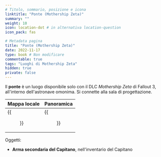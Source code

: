 ```yaml
---
# Titolo, sommario, posizione e icona
linktitle: "Ponte (Mothership Zeta)"
summary: ""
weight: 10
icon: location-dot # in alternativa location-question
icon_pack: fas

# Metadata pagina
title: "Ponte (Mothership Zeta)"
date: 2022-11-17
type: book # Non modificare
commentable: true
tags: "Luoghi di Mothership Zeta"
hidden: true
private: false 
---
```


<div class="fo3">

Il **ponte** è un luogo disponibile solo con il DLC *Mothership Zeta* di Fallout 3, all'interno dell'astronave omonima. Si connette alla sala di progettazione. 

| Mappa locale         | Panoramica                         |
| -------------------- | ---------------------------------- |
| {{<figure src="fo3/Bridge_map.webp">}}| {{<figure src="fo3/Bridge_(Mothership_Zeta).webp">}}|

Oggetti:
- **Arma secondaria del Capitano**, nell'inventario del Capitano

</div>
